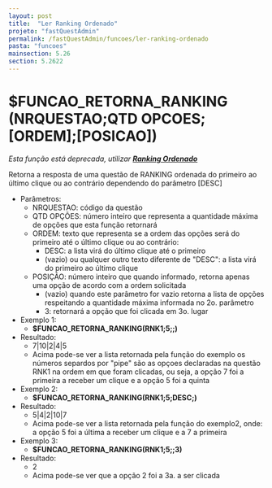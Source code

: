 ```yaml
---
layout: post
title:  "Ler Ranking Ordenado"
projeto: "fastQuestAdmin"
permalink: /fastQuestAdmin/funcoes/ler-ranking-ordenado
pasta: "funcoes"
mainsection: 5.26
section: 5.2622
---
```

# $FUNCAO_RETORNA_RANKING (NRQUESTAO;QTD OPCOES;  [ORDEM];[POSICAO])
*Esta função está deprecada, utilizar **<a href="/fastQuestAdmin/funcoesv2/rankingOrdenado">Ranking Ordenado</a>***

Retorna a resposta de uma questão de RANKING ordenada do primeiro ao último clique ou ao contrário dependendo do parâmetro [DESC]

- Parâmetros: 
    - NRQUESTAO: código da questão
    - QTD OPÇÕES: número inteiro que representa a quantidade máxima de opções que esta função retornará 
    - ORDEM: texto que representa se a ordem das opções será do primeiro até o último clique ou ao contrário:
        - DESC: a lista virá do último clique até o primeiro
        - (vazio) ou qualquer outro texto diferente de "DESC": a lista virá do primeiro ao último clique
    - POSIÇÃO: número inteiro que quando informado, retorna apenas uma opção de acordo com a ordem solicitada
        - (vazio) quando este parâmetro for vazio retorna a lista de opções respeitando a quantidade máxima informada no 2o. parâmetro
        - 3: retornará a opção que foi clicada em 3o. lugar
- Exemplo 1:
    - **$FUNCAO_RETORNA_RANKING(RNK1;5;;)**
- Resultado:
    - 7\|10\|2\|4\|5
    - Acima pode-se ver a lista retornada pela função do exemplo os números separdos por "pipe" são as opçoes declaradas na questão RNK1 na ordem em que foram clicadas, ou seja, a opção 7 foi a primeira a receber um clique e a opção 5 foi a quinta
- Exemplo 2:
    - **$FUNCAO_RETORNA_RANKING(RNK1;5;DESC;)**
- Resultado:
    - 5\|4\|2\|10\|7
    - Acima pode-se ver a lista retornada pela função do exemplo2, onde: a opção 5 foi a última a receber um clique e a 7 a primeira
- Exemplo 3:
    - **$FUNCAO_RETORNA_RANKING(RNK1;5;;3)**
- Resultado:
    - 2
    - Acima pode-se ver que a opção 2 foi a 3a. a ser clicada
